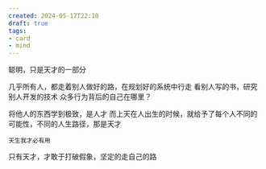 ```yaml
---
created: 2024-05-17T22:10
draft: true
tags: 
- card
- mind
---
```


聪明，只是天才的一部分

几乎所有人，都走着别人做好的路，在规划好的系统中行走
看别人写的书，研究别人开发的技术
众多行为背后的自己在哪里？

将他人的东西学到极致，是人才
而上天在人出生的时候，就给予了每个人不同的可能性，不同的人生路径，那是天才

`天生我才必有用`

只有天才，才敢于打破假象，坚定的走自己的路